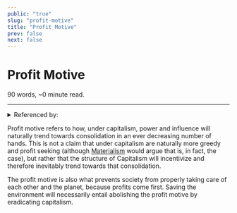 ```yaml
---
public: "true"
slug: "profit-motive"
title: "Profit Motive"
prev: false
next: false
---
```

<script setup>
import { data } from '../../git.data.ts';
import { useData } from 'vitepress';
const pageData = useData();
</script>
<h1 class="p-name">Profit Motive</h1>
<p>90 words, ~0 minute read. <span v-html="data[`site/${pageData.page.value.relativePath}`]" /></p>
<hr/>

<details><summary>Referenced by:</summary><a href="/garden/anti-intellectualism/index.md">Anti-Intellectualism</a><a href="/garden/copyright/index.md">Copyright</a><a href="/garden/enshittification/index.md">Enshittification</a><a href="/garden/free-association/index.md">Free Association</a><a href="/garden/innovation/index.md">Innovation</a><a href="/garden/mutual-aid/index.md">Mutual Aid</a></details>

Profit motive refers to how, under capitalism, power and influence will naturally trend towards consolidation in an ever decreasing number of hands. This is not a claim that under capitalism are naturally more greedy and profit seeking (although [Materialism](/garden/materialism/index.md) would argue that is, in fact, the case), but rather that the structure of Capitalism will incentivize and therefore inevitably trend towards that consolidation.

The profit motive is also what prevents society from properly taking care of each other and the planet, because profits come first. Saving the environment will necessarily entail abolishing the profit motive by eradicating capitalism.